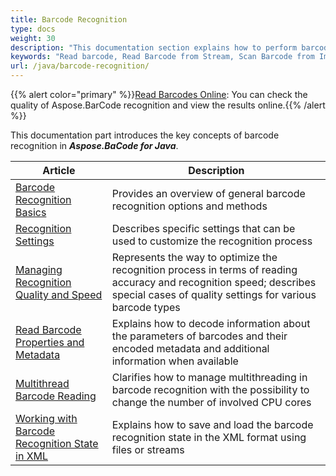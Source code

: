 ```yaml
---
title: Barcode Recognition
type: docs
weight: 30
description: "This documentation section explains how to perform barcode recognition in Aspose.BarCode for Java"
keywords: "Read barcode, Read Barcode from Stream, Scan Barcode from Image, Many Barcodes in One Image, Read PDF417 Barcode, Barcode in WPF Project, Aspose.BarCode, Read Barcodes Java"
url: /java/barcode-recognition/
---
```

{{% alert color="primary" %}}[Read Barcodes Online](https://products.aspose.app/barcode/recognize): You can check the quality of Aspose.BarCode recognition and view the results online.{{% /alert %}}

This documentation part introduces the key concepts of barcode recognition in ***Aspose.BaCode for Java***.
   
|Article|Description|
|---|---|
|[Barcode Recognition Basics](/barcode/java//)|Provides an overview of general barcode recognition options and methods|
|[Recognition Settings](/barcode/java//)|Describes specific settings that can be used to customize the recognition process|
|[Managing Recognition Quality and Speed](/barcode/java//)|Represents the way to optimize the recognition process in terms of reading accuracy and recognition speed; describes special cases of quality settings for various barcode types|
|[Read Barcode Properties and Metadata](/barcode/java//)|Explains how to decode information about the parameters of barcodes and their encoded metadata and additional information when available|
|[Multithread Barcode Reading](/barcode/java//)|Clarifies how to manage multithreading in barcode recognition with the possibility to change the number of involved CPU cores|
|[Working with Barcode Recognition State in XML](/barcode/java//)|Explains how to save and load the barcode recognition state in the XML format using files or streams|
  